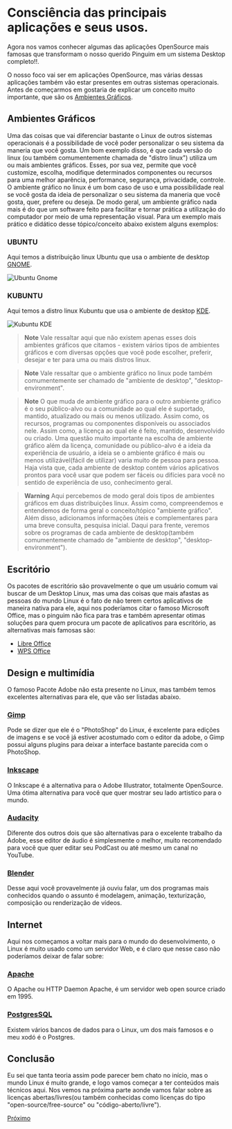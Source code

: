 # Consciência das principais aplicações e seus usos.

Agora nos vamos conhecer algumas das aplicações OpenSource mais famosas que transformam o nosso querido Pinguim em um sistema Desktop completo!!. 

O nosso foco vai ser em aplicações OpenSource, mas várias dessas aplicações também vão estar presentes em outras sistemas operacionais. Antes de começarmos em gostaria de explicar um conceito muito importante, que são os [Ambientes Gráficos](https://pt.wikipedia.org/wiki/Ambiente_de_desktop).

## Ambientes Gráficos

Uma das coisas que vai diferenciar bastante o Linux de outros sistemas operacionais é a possibilidade de você poder personalizar o seu sistema da maneria que você gosta. Um bom exemplo disso, é que cada versão do linux (ou também comumentemente chamada de "distro linux") utiliza um ou mais ambientes gráficos. Esses, por sua vez, permite que você customize, escolha, modifique determinados componentes ou recursos para uma melhor aparência, performance, segurança, privacidade, controle. O ambiente gráfico no linux é um bom caso de uso e uma possibilidade real se você gosta da ideia de personalizar o seu sistema da maneria que você gosta, quer, prefere ou deseja. De modo geral, um ambiente gráfico nada mais é do que um software feito para facilitar e tornar prática a utilização do computador por meio de uma representação visual. Para um exemplo mais prático e didático desse tópico/conceito abaixo existem alguns exemplos:

### UBUNTU
Aqui temos a distribuição linux Ubuntu que usa o ambiente de desktop [GNOME](https://pt.wikipedia.org/wiki/GNOME).

![Ubuntu Gnome](https://upload.wikimedia.org/wikipedia/commons/7/72/Ubuntu-19.10-cat.png)

### KUBUNTU
Aqui temos a distro linux Kubuntu que usa o ambiente de desktop [KDE](https://pt.wikipedia.org/wiki/KDE).

![Kubuntu KDE](https://www.edivaldobrito.com.br/wp-content/uploads/2019/04/kubuntu-1904-lancado.jpg?ezimgfmt=ng:webp/ngcb2)

> **Note**
> Vale ressaltar aqui que não existem apenas esses dois ambientes gráficos que citamos - existem vários tipos de ambientes gráficos e com diversas opções que você pode escolher, preferir, desejar e ter para uma ou mais distros linux. 

> **Note**
> Vale ressaltar que o ambiente gráfico no linux pode também comumentemente ser chamado de "ambiente de desktop", "desktop-environment". 

> **Note**
> O que muda de ambiente gráfico para o outro ambiente gráfico é o seu público-alvo ou a comunidade ao qual ele é suportado, mantido, atualizado ou mais ou menos utilizado. Assim como, os recursos, programas ou componentes disponíveis ou associados nele. Assim como, a licença ao qual ele é feito, mantido, desenvolvido ou criado. Uma questão muito importante na escolha de ambiente gráfico além da licença, comunidade ou público-alvo é a ideia da experiência de usuário, a ideia se o ambiente gráfico é mais ou menos utilizável(fácil de utilizar) varia muito de pessoa para pessoa. Haja vista que, cada ambiente de desktop contém vários aplicativos prontos para você usar que podem ser fáceis ou difícies para você no sentido de experiência de uso, conhecimento geral.

> **Warning**
> Aqui percebemos de modo geral dois tipos de ambientes gráficos em duas distribuições linux. Assim como, compreendemos e entendemos de forma geral o conceito/tópico "ambiente gráfico". Além disso, adicionamos informações úteis e complementares para uma breve consulta, pesquisa inicial. Daqui para frente, veremos sobre os programas de cada ambiente de desktop(também comumentemente chamado de "ambiente de desktop", "desktop-environment").

## Escritório 

Os pacotes de escritório são provavelmente o que um usuário comum vai buscar de um Desktop Linux, mas uma das coisas que mais afastas as pessoas do mundo Linux é o fato de não terem certos aplicativos de maneira nativa para ele, aqui nos poderíamos citar o famoso Microsoft Office, mas o pinguim não fica para tras e também apresentar otimas soluções para quem procura um pacote de aplicativos para escritório, as alternativas mais famosas são:

* [Libre Office](https://pt-br.libreoffice.org/)
* [WPS Office](https://www.wps.com/pt-BR/)

## Design e multimídia

O famoso Pacote Adobe não esta presente no Linux, mas também temos excelentes alternativas para ele, que vão ser listadas abaixo.

### [Gimp](https://www.gimp.org/)

Pode se dizer que ele é o "PhotoShop" do Linux, é excelente para edições de imagens e se você já estiver acostumado com o editor da adobe, o Gimp possui alguns plugins para deixar a interface bastante parecida com o PhotoShop.

### [Inkscape](https://inkscape.org/pt-br/)

O Inkscape é a alternativa para o Adobe Illustrator, totalmente OpenSource. Uma ótima alternativa para você que quer mostrar seu lado artistico para o mundo.

### [Audacity](https://www.audacityteam.org/)

Diferente dos outros dois que são alternativas para o excelente trabalho da Adobe, esse editor de áudio é simplesmente o melhor, muito recomendado para você que quer editar seu PodCast ou até mesmo um canal no YouTube.

### [Blender](https://www.blender.org/)

Desse aqui você provavelmente já ouviu falar, um dos programas mais conhecidos quando o assunto é modelagem, animação, texturização, composição ou renderização de vídeos.

## Internet

Aqui nos começamos a voltar mais para o mundo do desenvolvimento, o Linux é muito usado como um servidor Web, e é claro que nesse caso não poderíamos deixar de falar sobre:

### [Apache](https://www.apache.org/)

O Apache ou HTTP Daemon Apache, é um servidor web open source criado em 1995.

### [PostgresSQL](https://www.postgresql.org/)

Existem vários bancos de dados para o Linux, um dos mais famosos e o meu xodó é o Postgres.

## Conclusão

Eu sei que tanta teoria assim pode parecer bem chato no início, mas o mundo Linux é muito grande, e logo vamos começar a ter conteúdos mais técnicos aqui. Nos vemos na próxima parte aonde vamos falar sobre as licenças abertas/livres(ou também conhecidas como licenças do tipo "open-source/free-source" ou "código-aberto/livre").

[Próximo](./3-Licenças.md)
